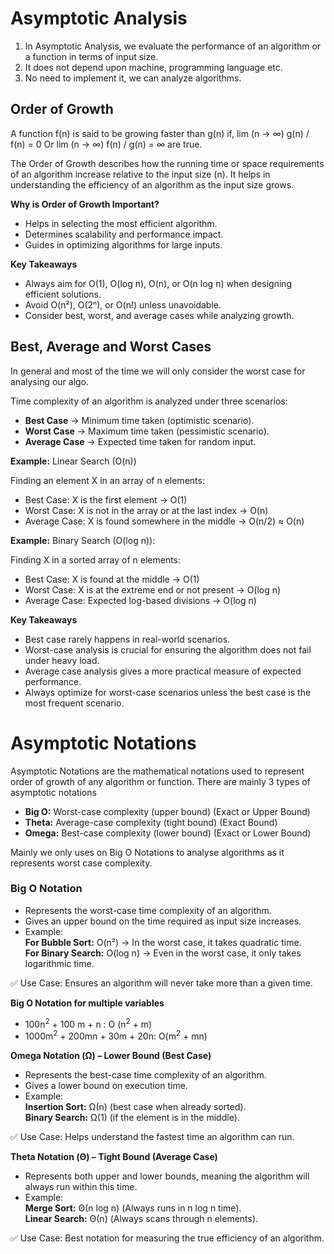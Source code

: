 # Asymptotic Analysis

1. In Asymptotic Analysis, we evaluate the performance of an algorithm or a function in terms of input size.
2. It does not depend upon machine, programming language etc.
3. No need to implement it, we can analyze algorithms. 

## Order of Growth
A function f(n) is said to be growing faster than g(n) if,
lim (n → ∞) g(n) / f(n) = 0 Or lim (n → ∞) f(n) / g(n) = ∞ are true.

The Order of Growth describes how the running time or space requirements of an algorithm increase relative to the input size (n). It helps in understanding the efficiency of an algorithm as the input size grows.

**Why is Order of Growth Important?** 
-  Helps in selecting the most efficient algorithm.  
- Determines scalability and performance impact.
- Guides in optimizing algorithms for large inputs.

**Key Takeaways**
- Always aim for O(1), O(log n), O(n), or O(n log n) when designing efficient solutions.
- Avoid O(n²), O(2ⁿ), or O(n!) unless unavoidable.
- Consider best, worst, and average cases while analyzing growth.

## Best, Average and Worst Cases
In general and most of the time we will only consider the worst case for analysing our algo.

Time complexity of an algorithm is analyzed under three scenarios:

- **Best Case** → Minimum time taken (optimistic scenario).
- **Worst Case** → Maximum time taken (pessimistic scenario).
- **Average Case** → Expected time taken for random input.

**Example:** Linear Search (O(n))

Finding an element X in an array of n elements:
- Best Case: X is the first element → O(1)
- Worst Case: X is not in the array or at the last index → O(n)
- Average Case: X is found somewhere in the middle → O(n/2) ≈ O(n)

**Example:** Binary Search (O(log n)):

Finding X in a sorted array of n elements:
- Best Case: X is found at the middle → O(1)
- Worst Case: X is at the extreme end or not present → O(log n)
- Average Case: Expected log-based divisions → O(log n)

**Key Takeaways**
- Best case rarely happens in real-world scenarios.
- Worst-case analysis is crucial for ensuring the algorithm does not fail under heavy load.
- Average case analysis gives a more practical measure of expected performance.
- Always optimize for worst-case scenarios unless the best case is the most frequent scenario.

# Asymptotic Notations
Asymptotic Notations are the mathematical notations used to represent order of growth of any algorithm or function. There are mainly 3 types of asymptotic notations
- **Big O:** Worst-case complexity (upper bound) (Exact or Upper Bound)
- **Theta:** Average-case complexity (tight bound) (Exact Bound)
- **Omega:** Best-case complexity (lower bound) (Exact or Lower Bound)

Mainly we only uses on Big O Notations to analyse algorithms as it represents worst case complexity.

### Big O Notation
- Represents the worst-case time complexity of an algorithm.
- Gives an upper bound on the time required as input size increases.
- Example:\
  **For Bubble Sort:** O(n²) → In the worst case, it takes quadratic time.\
  **For Binary Search:** O(log n) → Even in the worst case, it only takes logarithmic time.

✅ Use Case: Ensures an algorithm will never take more than a given time.

**Big O Notation for multiple variables**
- 100n<sup>2</sup> + 100 m + n : O (n<sup>2</sup> + m)
- 1000m<sup>2</sup> + 200mn + 30m + 20n: O(m<sup>2</sup> + mn)

**Omega Notation (Ω) – Lower Bound (Best Case)**
- Represents the best-case time complexity of an algorithm.
- Gives a lower bound on execution time.
- Example:\
**Insertion Sort:** Ω(n) (best case when already sorted).\
**Binary Search:** Ω(1) (if the element is in the middle).

✅ Use Case: Helps understand the fastest time an algorithm can run.

**Theta Notation (Θ) – Tight Bound (Average Case)**
- Represents both upper and lower bounds, meaning the algorithm will always run within this time.
- Example:\
**Merge Sort:** Θ(n log n) (Always runs in n log n time).\
**Linear Search:** Θ(n) (Always scans through n elements).

✅ Use Case: Best notation for measuring the true efficiency of an algorithm.



